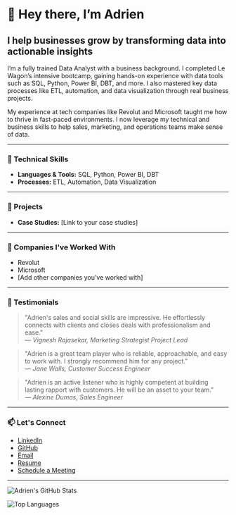 # 👋 Hey there, I’m Adrien

## I help businesses grow by transforming data into actionable insights

I’m a fully trained Data Analyst with a business background. I completed Le Wagon’s intensive bootcamp, gaining hands-on experience with data tools such as SQL, Python, Power BI, DBT, and more. I also mastered key data processes like ETL, automation, and data visualization through real business projects.

My experience at tech companies like Revolut and Microsoft taught me how to thrive in fast-paced environments. I now leverage my technical and business skills to help sales, marketing, and operations teams make sense of data.

---

### 🔧 Technical Skills

- **Languages & Tools:** SQL, Python, Power BI, DBT
- **Processes:** ETL, Automation, Data Visualization

---

### 🧠 Projects

- **Case Studies:** [Link to your case studies]

---

### 💼 Companies I've Worked With

- Revolut
- Microsoft
- [Add other companies you've worked with]

---

### 📣 Testimonials

> "Adrien's sales and social skills are impressive. He effortlessly connects with clients and closes deals with professionalism and ease."  
> — *Vignesh Rajasekar, Marketing Strategist Project Lead*

> "Adrien is a great team player who is reliable, approachable, and easy to work with. I strongly recommend him for any project."  
> — *Jane Walls, Customer Success Engineer*

> "Adrien is an active listener who is highly competent at building lasting rapport with customers. He will be an asset to your team."  
> — *Alexine Dumas, Sales Engineer*

---

### 📫 Let's Connect

- [LinkedIn](https://www.linkedin.com/in/yourprofile)
- [GitHub](https://github.com/yourusername)
- [Email](mailto:your.email@example.com)
- [Resume](https://app.enhancv.com/share/yourresume)
- [Schedule a Meeting](https://calendar.notion.so/yourcalendar)

---

![Adrien's GitHub Stats](https://github-readme-stats.vercel.app/api?username=yourusername&show_icons=true&theme=default)

![Top Languages](https://github-readme-stats.vercel.app/api/top-langs/?username=yourusername&layout=compact)

